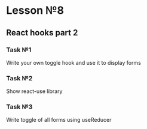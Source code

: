 # Lesson №8

## React hooks part 2

### Task №1

Write your own toggle hook and use it to display forms

### Task №2

Show react-use library

### Task №3

Write toggle of all forms using useReducer
